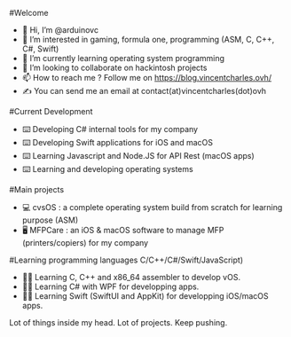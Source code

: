 #Welcome

- 👋 Hi, I’m @arduinovc
- 👀 I’m interested in gaming, formula one, programming (ASM, C, C++, C#, Swift)
- 🌱 I’m currently learning operating system programming  
- 💞️ I’m looking to collaborate on hackintosh projects
- 📫 How to reach me ? Follow me on https://blog.vincentcharles.ovh/
- ✍️ You can send me an email at contact(at)vincentcharles(dot)ovh

#Current Development
- ⌨️ Developing C# internal tools for my company
- ⌨️ Developing Swift applications for iOS and macOS
- ⌨️ Learning Javascript and Node.JS for API Rest (macOS apps)
- ⌨️ Learning and developing operating systems

#Main projects 
- 💻 cvsOS : a complete operating system build from scratch for learning purpose (ASM)
- 🖥️ MFPCare : an iOS & macOS software to manage MFP (printers/copiers) for my company

#Learning programming languages C/C++/C#/Swift/JavaScript)
- 👨‍💻 Learning C, C++ and x86_64 assembler to develop vOS.
- 👨‍💻 Learning C# with WPF for developping apps.
- 👨‍💻 Learning Swift (SwiftUI and AppKit) for developping iOS/macOS apps.    

Lot of things inside my head. Lot of projects. Keep pushing. 

<!---
arduinovc/arduinovc is a ✨ special ✨ repository because its `README.md` (this file) appears on your GitHub profile.
You can click the Preview link to take a look at your changes.
--->
